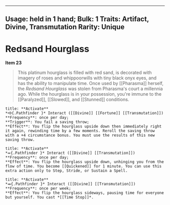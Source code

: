 
---
Usage: held in 1 hand;
Bulk: 1
Traits: Artifact, Divine, Transmutation
Rarity: Unique
---

# Redsand Hourglass

**Item 23**

> This platinum hourglass is filled with red sand, is decorated with imagery of roses and whippoorwills with tiny black onyx eyes, and has the ability to manipulate time. Once used by [[Pharasma]] herself, the *Redsand Hourglass* was stolen from Pharasma's court a millennia ago. While the hourglass is in your possession, you're immune to the [[Paralyzed]], [[Slowed]], and [[Stunned]] conditions.

```ad-embed-ability
title: **Activate**
*⬲{.Pathfinder }* Interact ([[Divine]] [[Fortune]] [[Transmutation]]) 
**Frequency**: once per day;
**Trigger**: You fail a saving throw;
**Effect**: You flip the hourglass upside down then immediately right it again, rewinding time by a few moments. Reroll the saving throw with a +4 circumstance bonus. You must use the results of this new saving throw.

```

```ad-embed-ability
title: **Activate**
*⬺{.Pathfinder }* Interact ([[Divine]] [[Transmutation]]) 
**Frequency**: once per day;
**Effect**: You flip the hourglass upside down, unhinging you from the flow of time. You become [[Quickened]] for 1 minute. You can use this extra action only to Step, Stride, or Sustain a Spell.

```

```ad-embed-ability
title: **Activate**
*⬽{.Pathfinder }* Interact ([[Divine]] [[Transmutation]]) 
**Frequency**: once per week;
**Effect**: You flip the hourglass sideways, pausing time for everyone but yourself. You cast *[[Time Stop]]*.

```
